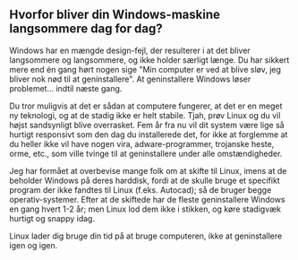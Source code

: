 <?php require("../../entete.php"); ?> <?php require("../../base.php"); ?> <?php require("../../fonctions.php"); ?>

<div id="corps">

<h2>Hvorfor bliver din Windows-maskine langsommere dag for dag?</h2>

Windows har en mængde design-fejl, der resulterer i at det bliver langsommere og langsommere, og ikke holder særligt længe. Du har sikkert mere end én gang hørt nogen sige "Min computer er ved at blive sløv, jeg bliver nok nød til at geninstallere". 
At geninstallere Windows løser problemet... indtil næste gang.

Du tror muligvis at det er sådan at computere fungerer, at det er en meget ny teknologi, og at de stadig ikke er helt stabile. Tjah, prøv Linux og du vil højst sandsynligt blive overrasket. Fem år fra nu vil dit system være lige så hurtigt responsivt som den dag du installerede det, for ikke at forglemme at du heller ikke vil have nogen vira, adware-programmer, trojanske heste, orme, etc., som ville tvinge til at geninstallere under alle omstændigheder.

Jeg har formået at overbevise mange folk om at skifte til Linux, imens at de beholder Windows på deres harddisk, fordi at de skulle bruge et specifikt program der ikke fandtes til Linux (f.eks. Autocad); så de bruger begge operativ-systemer. Efter at de skiftede har de fleste geninstallere Windows en gang hvert 1-2 år; men Linux lod dem ikke i stikken, og køre stadigvæk hurtigt og snappy idag.

Linux lader dig bruge din tid på at bruge computeren, ikke at geninstallere igen og igen.

</div>


